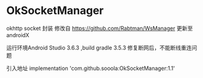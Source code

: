# OkSocketManager
okhttp socket 封装
修改自 https://github.com/Rabtman/WsManager 更新至androidX

运行环境Android Studio 3.6.3 ,build gradle 3.5.3
修复断网后，不能断线重连问题

引入地址
implementation 'com.github.sooola:OkSocketManager:1.1'
